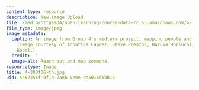 ```yaml
---
content_type: resource
description: New image Upload
file: /media/https%3A/open-learning-course-data-rc.s3.amazonaws.com/4-303-the-production-of-space-art-architecture-and-urbanism-in-dialogue-fall-2006/5e67255f9f1a7aeb0e0ede5015d6bb13_4-303f06-th.jpg
file_type: image/jpeg
image_metadata:
  caption: An image from Group 4's midterm project, mapping people and their desires.
    (Image courtesy of Annatina Caprez, Steve Preston, Haruka Horiuchi, and Marika
    Kobel.)
  credit: ''
  image-alt: Reach out and map someone.
resourcetype: Image
title: 4-303f06-th.jpg
uid: 5e67255f-9f1a-7aeb-0e0e-de5015d6bb13
---
```

